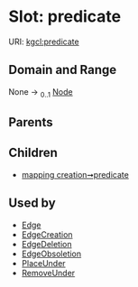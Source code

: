 
# Slot: predicate




URI: [kgcl:predicate](http://w3id.org/kgcl/predicate)


## Domain and Range

None &#8594;  <sub>0..1</sub> [Node](Node.md)

## Parents


## Children

 *  [mapping creation➞predicate](mapping_creation_predicate.md)

## Used by

 * [Edge](Edge.md)
 * [EdgeCreation](EdgeCreation.md)
 * [EdgeDeletion](EdgeDeletion.md)
 * [EdgeObsoletion](EdgeObsoletion.md)
 * [PlaceUnder](PlaceUnder.md)
 * [RemoveUnder](RemoveUnder.md)
